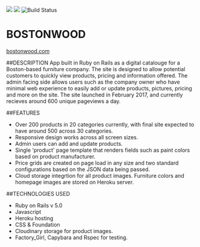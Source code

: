 <a href="https://codeclimate.com/github/nate01776/bostonwood"><img src="https://codeclimate.com/github/nate01776/bostonwood/badges/gpa.svg" /></a>
<a href="https://codeclimate.com/github/nate01776/bostonwood"><img src="https://codeclimate.com/github/nate01776/bostonwood/badges/issue_count.svg" /></a>
![Build Status](https://codeship.com/projects/8b378030-72f5-0134-11b6-1ae66e72c451/status?branch=master)
# BOSTONWOOD

<a href="http://www.bostonwood.com">bostonwood.com</a>

##DESCRIPTION
App built in Ruby on Rails as a digital catalouge for a Boston-based furniture company. The site is designed to allow potential customers to quickly view products, pricing and information offered. The admin facing side allows users such as the company owner who have minimal web experience to easily add or update products, pictures, pricing and more on the site. The site launched in February 2017, and currently recieves around 600 unique pageviews a day. 

##FEATURES
* Over 200 products in 20 categories currently, with final site expected to have around 500 across 30 categories.
* Responsive design works across all screen sizes.
* Admin users can add and update products.
* Single 'product' page template that renders fields such as paint colors based on product manufacturer.
* Price grids are created on page load in any size and two standard configurations based on the JSON data being passed.
* Cloud storage integrtion for all product images. Furniture colors and homepage images are stored on Heroku server.

##TECHNOLOGIES USED
* Ruby on Rails v 5.0
* Javascript
* Heroku hosting
* CSS & Foundation
* Cloudinary storage for product images.
* Factory_Girl, Capybara and Rspec for testing.
